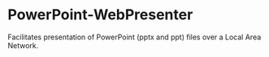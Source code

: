 # PowerPoint-WebPresenter
Facilitates presentation of PowerPoint (pptx and ppt) files over a Local Area Network.
